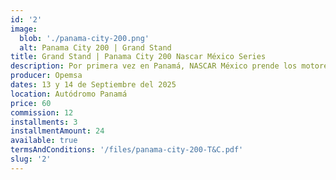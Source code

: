 ```yaml
---
id: '2'
image:
  blob: './panama-city-200.png'
  alt: Panama City 200 | Grand Stand
title: Grand Stand | Panama City 200 Nascar México Series
description: Por primera vez en Panamá, NASCAR México prende los motores con lo mejor del continente. Dos días de pura emoción, velocidad y carreras que no se repiten.
producer: Opemsa
dates: 13 y 14 de Septiembre del 2025
location: Autódromo Panamá
price: 60
commission: 12
installments: 3
installmentAmount: 24
available: true
termsAndConditions: '/files/panama-city-200-T&C.pdf'
slug: '2'
---
```

